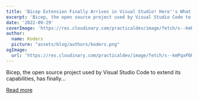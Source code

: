 ```yaml
---
title: 'Bicep Extension Finally Arrives in Visual Studio! Here''s What You Need to Know'
excerpt: 'Bicep, the open source project used by Visual Studio Code to extend its capabilities, has finally...'
date: '2022-09-29'
coverImage: 'https://res.cloudinary.com/practicaldev/image/fetch/s--kmPqxPOP--/c_imagga_scale,f_auto,fl_progressive,h_420,q_auto,w_1000/https://dev-to-uploads.s3.amazonaws.com/uploads/articles/kitenyp5sb3bnv3xgblp.png'
author:
  name: Koders
  picture: "assets/blog/authors/koders.png"
ogImage:
  url: 'https://res.cloudinary.com/practicaldev/image/fetch/s--kmPqxPOP--/c_imagga_scale,f_auto,fl_progressive,h_420,q_auto,w_1000/https://dev-to-uploads.s3.amazonaws.com/uploads/articles/kitenyp5sb3bnv3xgblp.png'
---
```


Bicep, the open source project used by Visual Studio Code to extend its capabilities, has finally...

[Read more](https://dev.to/bytehide/bicep-extension-finally-arrives-in-visual-studio-heres-what-you-need-to-know-2ach)
